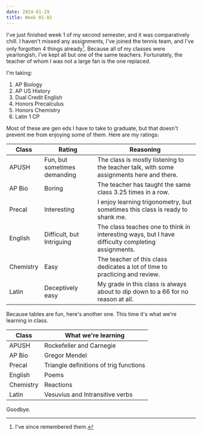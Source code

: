 ```yaml
---
date: 2024-01-29
title: Week 01-02
---
```


I've just finished week 1 of my second semester, and it was comparatively chill. I haven't missed any assignments,
I've joined the tennis team, and I've only forgotten 4 things already[^1]. Because all of my classes were yearlongish,
I've kept all but one of the same teachers. Fortunately, the teacher of whom I was not a large fan is the one replaced.

I'm taking:
1. AP Biology
2. AP US History
3. Dual Credit English
4. Honors Precalculus
5. Honors Chemistry
6. Latin 1 CP

Most of these are gen eds I have to take to graduate, but that doesn't prevent me from enjoying some of them.
Here are my ratings:

| Class     | Rating                       | Reasoning                                                                                         |
|-----------|------------------------------|---------------------------------------------------------------------------------------------------|
| APUSH     | Fun, but sometimes demanding | The class is mostly listening to the teacher talk, with some assignments here and there.          |
| AP Bio    | Boring                       | The teacher has taught the same class 3.25 times in a row.                                        |
| Precal    | Interesting                  | I enjoy learning trigonometry, but sometimes this class is ready to shank me.                     |
| English   | Difficult, but Intriguing    | The class teaches one to think in interesting ways, but I have difficulty completing assignments. |
| Chemistry | Easy                         | The teacher of this class dedicates a lot of time to practicing and review.                       |
| Latin     | Deceptively easy             | My grade in this class is always about to dip down to a 66 for no reason at all.                  |

Because tables are fun, here's another one. This time it's what we're learning in class.

| Class     | What we're learning                    |
|-----------|----------------------------------------|
| APUSH     | Rockefeller and Carnegie               |
| AP Bio    | Gregor Mendel                          |
| Precal    | Triangle definitions of trig functions |
| English   | Poems                                  |
| Chemistry | Reactions                              |
| Latin     | Vesuvius and Intransitive verbs        |

Goodbye.



[^1]: I've since remembered them.